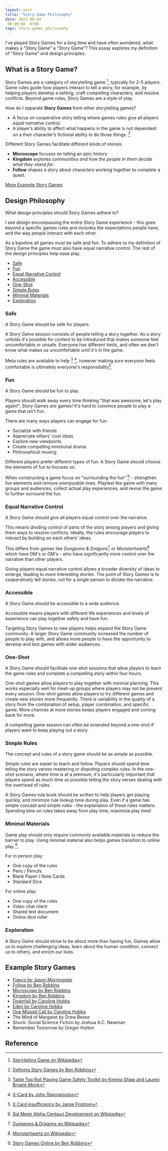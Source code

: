 ```yaml
---
layout: post
title: "Story Game Philosophy"
date: 2023-06-04
 00:00:00 -0700
tags: story-games philosophy
---
```


I've played Story Games for a long time and have often wondered, what makes a "Story Game" a "Story Game"? This essay explores my definition of "Story Game" and design principles.

## What is a Story Game?

Story Games are a category of storytelling game [^storytelling-game-wikipedia], typically for 2-5 players. Game rules guide how players interact to tell a story, for example, by helping players develop a setting, craft compelling characters, and resolve conflicts. Beyond game rules, Story Games are a style of play.

How do I separate __Story Games__ from other storytelling games?

- A focus on cooperative story telling where games rules give all players _equal narrative control_.
- A player’s ability to affect what happens in the game is not dependent on a their character’s fictional ability to do those things. [^arsludi-defining-story-games]

Different Story Games facilitate different kinds of stories:

- __Microscope__ focuses on telling an _epic history_.
- __Kingdom__ explores _communities and how the people in them decide what they stand for_.
- __Follow__ shapes a story about characters working together to complete a quest.

[More Example Story Games](#example-story-games)

## Design Philosophy

What design principles should Story Games adhere to?

I see design encompassing the entire Story Game experience - this goes beyond a specific games rules and includes the expectations people have, and the way people interact with each other.

As a baseline all games must be safe and fun. To adhere to my definition of Story Game the game must also have equal narrative control. The rest of the design principles help ease play.

- [Safe](#safe)
- [Fun](#fun)
- [Equal Narrative Control](#equal-narrative-control)
- [Accessible](#accessible)
- [One-Shot](#one-shot)
- [Simple Rules](#simple-rules)
- [Minimal Materials](#minimal-materials)
- [Exploration](#exploration)

### Safe

A Story Game should be safe for players.

A Story Game session consists of people telling a story together. As a story unfolds it's possible for content to be introduced that makes someone feel uncomfortable or unsafe. Everyone has different limits, and often we don't know what makes us uncomfortable until it's in the game.

Meta rules are available to help [^safety-toolkit] [^x-card], however making sure everyone feels comfortable is ultimately everyone's responsibility[^x-card-insufficiency].

### Fun

A Story Game should be fun to play.

Players should walk away every time thinking "that was awesome, let's play again!". Story Games _are_ games! It's hard to convince people to play a game that isn't fun.

There are many ways players can engage for fun:

- Socialize with friends
- Appreciate others' cool ideas
- Explore new viewpoints
- Create compelling emotional drama
- Philosophical musing

Different players prefer different types of fun. A Story Game should choose the elements of fun to focuses on.

When constructing a game focus on "surrounding the fun" [^surround-the-fun] - strengthen fun elements and remove unenjoyable ones. Playtest the game with many groups and audiences, collect actual play experiences, and revise the game to further surround the fun.

### Equal Narrative Control

A Story Game should give all players equal control over the narrative.

This means dividing control of parts of the story among players and giving them ways to resolve conflicts. Ideally, the rules encourage players to interact by building on each others' ideas.

This differs from games like _Dungeons & Dragons_[^dnd-wikipedia] or _Monsterhearts_[^monsterhearts-wikipedia] which have DM's or GM's - who have significantly more control over the narrative than other players.

Giving players equal narrative control allows a broader diversity of ideas to emerge, leading to more interesting stories. The point of Story Games is to cooperatively tell stories, not for a single person to dictate the narrative.

### Accessible

A Story Game should be accessible to a wide audience.

Accessible means players with different life experiences and levels of experience can play together safely and have fun.

Targeting Story Games to new players helps expand the Story Game community. A larger Story Game community increased the number of people to play with, and allows more people to have the opportunity to develop and test games with wider audiences.

### One-Shot

A Story Game should facilitate one-shot sessions that allow players to learn the game rules and complete a compelling story within four hours.

One-shot games allow players to play together with minimal planning. This works especially well for meet-up groups where players may not be present every session. One-shot games allow players to try different games and create new stories more frequently. There is variability in the quality of a story from the combination of setup, player combination, and specific game. More chances at more stories keeps players engaged and coming back for more.

A compelling game session can often be extended beyond a one-shot if players want to keep playing out a story.

### Simple Rules

The concept and rules of a story game should be as simple as possible.

Simple rules are easier to teach and follow. Players should spend time telling the story verses mastering or disputing complex rules. In the one-shot scenario, where time is at a premium, it's particularly important that players spend as much time as possible telling the story verses dealing with the overhead of rules.

A Story Games rule book should be written to help players get playing quickly, and minimize rule lookup time during play. Even if a game has simple concept and simple rules - the explanation of those rules matters. Spending time on rules takes away from play time, maximize play time!

### Minimal Materials

Game play should only require commonly available materials to reduce the barrier to play. Using minimal material also helps games transition to online play [^story-games-online].

For in person play:

- One copy of the rules
- Pens / Pencils
- Blank Paper / Note Cards
- Standard Dice

For online play:

- One copy of the rules
- Video chat client
- Shared text document
- Online dice roller

### Exploration

A Story Game should strive to be about more than having fun. Games allow us to explore challenging ideas, learn about the human condition, connect us to others, and enrich our lives.

## Example Story Games

- [Fiasco by Jason Morningstar](https://bullypulpitgames.com/games/fiasco/)
- [Follow by Ben Robbins](http://www.lamemage.com/follow/)
- [Microscope by Ben Robbins](http://www.lamemage.com/microscope/)
- [Kingdom by Ben Robbins](http://www.lamemage.com/kingdom/)
- [Downfall by Caroline Hobbs](http://lessthanthreegames.com/downfall.html)
- [Eden by Caroline Hobbs](http://lessthanthreegames.com/eden.html)
- [One Missed Call by Caroline Hobbs](http://lessthanthreegames.com/one_missed_call.html)
- The Mind of Margaret by Drew Besse
- Shock: Social Science Fiction by Joshua A.C. Newman
- Remember Tomorrow by Gregor Hutton


## Reference

[^storytelling-game-wikipedia]: [Storytelling Game on Wikipedia](https://en.wikipedia.org/wiki/Storytelling_game)

[^arsludi-defining-story-games]: [Defining Story Games by Ben Robbins](https://arsludi.lamemage.com/index.php/460/defining-story-games/)

[^surround-the-fun]: [Sid Meier Alpha Centauri Development on Wikipedia](https://en.wikipedia.org/wiki/Sid_Meier%27s_Alpha_Centauri#Development)

[^x-card]: [X-Card by John Stavropoulos](https://docs.google.com/document/d/1SB0jsx34bWHZWbnNIVVuMjhDkrdFGo1_hSC2BWPlI3A/edit#heading=h.sge2nj90o9w0)

[^safety-toolkit]: [Table Top Roll Playing Game Safety Toolkit by Kienna Shaw and Lauren Bryant-Monk](https://drive.google.com/file/d/1M3LpDnVOc2G5UV03mWsqSU2QkDvHcmWX/view?usp=drive_link)

[^x-card-insufficiency]: [X Card insufficiency by Jamie Fristrom](https://www.gamedevblog.com/2019/11/the-insufficiency-of-the-x-card-and-story-games-safety.html)

[^dnd-wikipedia]: [Dungeons & Dragons on Wikipadia](https://en.wikipedia.org/wiki/Dungeons_%26_Dragons)

[^monsterhearts-wikipedia]: [Monsterhearts on Wikipedia](https://en.wikipedia.org/wiki/Monsterhearts)

[^story-games-online]: [Story Games Online by Ben Robbins](https://arsludi.lamemage.com/index.php/1738/story-games-online-what-ive-learned-so-far/)

